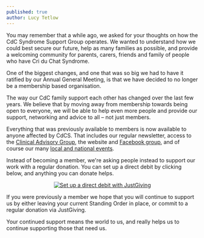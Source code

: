 ```yaml
---
published: true
author: Lucy Tetlow
---
```


You may remember that a while ago, we asked for your thoughts on how the CdC Syndrome Support Group operates. We wanted to understand how we could best secure our future, help as many families as possible, and provide a welcoming community for parents, carers, friends and family of people who have Cri du Chat Syndrome.

One of the biggest changes, and one that was so big we had to have it ratified by our Annual General Meeting, is that we have decided to no longer be a membership based organisation.

The way our CdC family support each other has changed over the last few years. We believe that by moving away from membership towards being open to everyone, we will be able to help even more people and provide our support, networking and advice to all – not just members.

Everything that was previously available to members is now available to anyone affected by CdCS. That includes our regular newsletter, access to the [Clinical Advisory Group](/information/cag.html), the website and [Facebook group](https://www.facebook.com/groups/cdcssguk/), and of course our many [local and national events](/events/index.html).

Instead of becoming a member, we're asking people instead to support our work with a regular donation. You can set up a direct debit by clicking below, and anything you can donate helps.

<p style='text-align: center'>
  <a href="https://www.justgiving.com/donation/direct/charity/99993?frequency=monthlydirectdebit&amount=3"><img src="http://www.justgiving.com/charities/content/images/logo-buttons/purple/donate_dd_purple.gif" alt="Set up a direct debit with JustGiving" /></a>
</p>

If you were previously a member we hope that you will continue to support us by either leaving your current Standing Order in place, or commit to a regular donation via JustGiving.

Your continued support means the world to us, and really helps us to continue supporting those that need us.